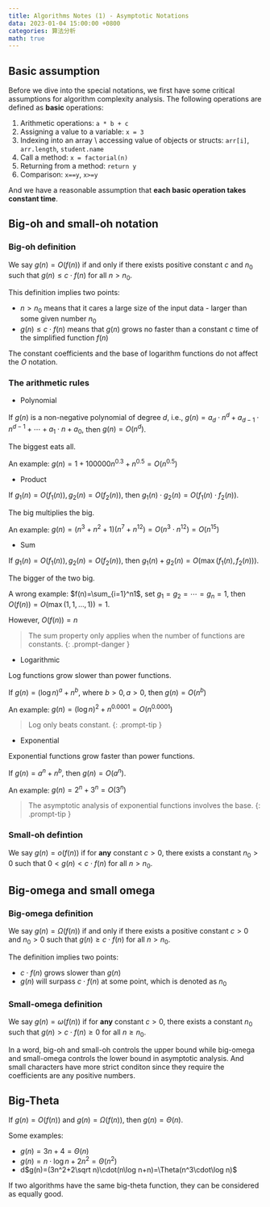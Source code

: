 ```yaml
---
title: Algorithms Notes (1) - Asymptotic Notations
data: 2023-01-04 15:00:00 +0800
categories: 算法分析
math: true
---
```

## Basic assumption

Before we dive into the special notations, we first have some critical assumptions for algorithm complexity analysis. The following operations are defined as **basic** operations:

1. Arithmetic operations: `a * b + c`
2. Assigning a value to a variable: `x = 3`
3. Indexing into an array \ accessing value of objects or structs: `arr[i]`, `arr.length`, `student.name`
4. Call a method: `x = factorial(n)`
5. Returning from a method: `return y`
6. Comparison: `x==y`, `x>=y`

And we have a reasonable assumption that **each basic operation takes constant time**.

## Big-oh and small-oh notation

### Big-oh definition

We say $g(n)=O(f(n))$ if and only if there exists positive constant $c$ and $n_0$ such that $g(n)\le c\cdot f(n)$ for all $n>n_0$.

This definition implies two points:

* $n > n_0$ means that it cares a large size of the input data - larger than some given number $n_0$
* $g(n)\le c\cdot f(n)$ means that $g(n)$ grows no faster than a constant $c$ time of the simplified function $f(n)$

The constant coefficients and the base of logarithm functions do not affect the $O$ notation.

### The arithmetic rules

* Polynomial

If $g(n)$ is a non-negative polynomial of degree $d$, i.e., $g(n)=a_d\cdot n^d+a_{d-1}\cdot n^{d-1}+\cdots+a_1\cdot n+a_0$, then $g(n)=O(n^d)$.

The biggest eats all.

An example: $g(n)=1+100000n^{0.3}+n^{0.5}=O(n^{0.5})$

* Product

If $g_1(n)=O(f_1(n)),g_2(n)=O(f_2(n))$, then $g_1(n)\cdot g_2(n)=O(f_1(n)\cdot f_2(n))$.

The big multiplies the big.

An example: $g(n)=(n^3+n^2+1)(n^7+n^{12})=O(n^3\cdot n^{12})=O(n^{15})$

* Sum

If $g_1(n)=O(f_1(n)),g_2(n)=O(f_2(n))$, then $g_1(n)+g_2(n)=O(\max(f_1(n),f_2(n)))$.

The bigger of the two big.

A wrong example: $f(n)=\sum_{i=1}^n1$, set $g_1=g_2=\cdots=g_n=1$, then $O(f(n))=O(\max(1,1,\dots,1))=1$.

However, $O(f(n))=n$

> The sum property only applies when the number of functions are constants.
{: .prompt-danger }

* Logarithmic

Log functions grow slower than power functions.

If $g(n)=(\log n)^a+n^b$, where $b>0, a>0$, then $g(n)=O(n^b)$

An example: $g(n)=(\log n)^2+n^{0.0001}=O(n^{0.0001})$

> Log only beats constant.
{: .prompt-tip }

* Exponential

Exponential functions grow faster than power functions.

If $g(n)=a^n+n^b$, then $g(n)=O(a^n)$.

An example: $g(n)=2^n+3^n=O(3^n)$

> The asymptotic analysis of exponential functions involves the base.
{: .prompt-tip }

### Small-oh defintion

We say $g(n)=o(f(n))$ if for **any** constant $c>0$, there exists a constant $n_0>0$ such that $0<g(n)<c\cdot f(n)$ for all $n>n_0$.

## Big-omega and small omega

### Big-omega definition

We say $g(n)=\Omega(f(n))$ if and only if there exists a positive constant $c>0$ and $n_0>0$ such that $g(n)\ge c\cdot f(n)$ for all $n>n_0$.

The definition implies two points:

* $c\cdot f(n)$ grows slower than $g(n)$
* $g(n)$ will surpass $c\cdot f(n)$ at some point, which is denoted as $n_0$

### Small-omega definition

We say $g(n)=\omega(f(n))$ if for **any** constant $c>0$, there exists a constant $n_0$ such that $g(n)>c\cdot f(n)\ge 0$ for all $n\ge n_0$.

In a word, big-oh and small-oh controls the upper bound while big-omega and small-omega controls the lower bound in asymptotic analysis. And small characters have more strict conditon since they require the coefficients are any positive numbers.

## Big-Theta

If $g(n)=O(f(n))$ and $g(n)=\Omega(f(n))$, then $g(n)=\Theta(n)$.

Some examples:

* $g(n)=3n+4=\Theta(n)$
* $g(n)=n\cdot\log n+2n^2=\Theta(n^2)$
* d$g(n)=(3n^2+2\sqrt n)\cdot(n\log n+n)=\Theta(n^3\cdot\log n)$

If two algorithms have the same big-theta function, they can be considered as equally good.
